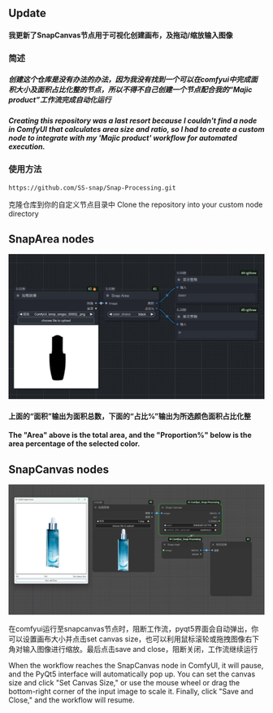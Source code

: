 ## Update
#### 我更新了SnapCanvas节点用于可视化创建画布，及拖动/缩放输入图像

### 简述

##### 创建这个仓库是没有办法的办法，因为我没有找到一个可以在comfyui中完成面积大小及面积占比化整的节点，所以不得不自己创建一个节点配合我的“Majic product”工作流完成自动化运行

##### Creating this repository was a last resort because I couldn't find a node in ComfyUI that calculates area size and ratio, so I had to create a custom node to integrate with my 'Majic product' workflow for automated execution.

### 使用方法
   ```bash
   https://github.com/SS-snap/Snap-Processing.git
   ```
克隆仓库到你的自定义节点目录中
Clone the repository into your custom node directory

## SnapArea nodes
![示例图片](./assets/example.png)

#### 上面的“面积”输出为面积总数，下面的“占比%”输出为所选颜色面积占比化整
#### The "Area" above is the total area, and the "Proportion%" below is the area percentage of the selected color.


## SnapCanvas nodes

![示例图片](./assets/example2.png)

在comfyui运行至snapcanvas节点时，阻断工作流，pyqt5界面会自动弹出，你可以设置画布大小并点击set canvas size，也可以利用鼠标滚轮或拖拽图像右下角对输入图像进行缩放。最后点击save and close，阻断关闭，工作流继续运行

When the workflow reaches the SnapCanvas node in ComfyUI, it will pause, and the PyQt5 interface will automatically pop up. You can set the canvas size and click "Set Canvas Size," or use the mouse wheel or drag the bottom-right corner of the input image to scale it. Finally, click "Save and Close," and the workflow will resume.
